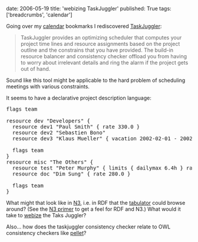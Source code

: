 date: 2006-05-19
title: 'webizing TaskJuggler'
published: True
tags: ['breadcrumbs', 'calendar']

<div>
<p>
Going over my <a rel="tag"href="http://del.icio.us/connolly/calendar">calendar</a> bookmarks
I rediscovered <a href="http://www.taskjuggler.org/">TaskJuggler</a>:</p>

  <blockquote>TaskJuggler provides an optimizing scheduler that computes your project time lines and resource assignments based on the project outline and the constrains that you have provided. The build-in resource balancer and consistency checker offload you from having to worry about irrelevant details and ring the alarm if the project gets out of hand.</blockquote>

<p>Sound like this tool might be applicable to the hard problem of scheduling meetings with various constraints.</p>

<p>It seems to have a declarative project description language:</p>

<pre>
flags team

resource dev "Developers" {
  resource dev1 "Paul Smith" { rate 330.0 }
  resource dev2 "Sebastien Bono"
  resource dev3 "Klaus Mueller" { vacation 2002-02-01 - 2002-02-05 }

  flags team
}
resource misc "The Others" {
  resource test "Peter Murphy" { limits { dailymax 6.4h } rate 240.0 }
  resource doc "Dim Sung" { rate 280.0 }

  flags team
}
</pre>

<p>What might that look like in <a href="http://www.w3.org/DesignIssues/Notation3">N3</a>, i.e. in RDF that the <a href="http://dig.csail.mit.edu/2005/ajar/ajaw/About.html">tabulator</a> could browse around? (See the
<a href="http://www.w3.org/2000/10/swap/Primer">N3 primer</a> to get a feel for RDF and N3.)
What would it take
to <a href="http://www.w3.org/DesignIssues/Webize">webize</a> the Taks Juggler?</p>

<p>Also... how does the taskjuggler consistency checker relate to OWL consistency
checkers like <a href="http://www.mindswap.org/2003/pellet/">pellet</a>?</p>
